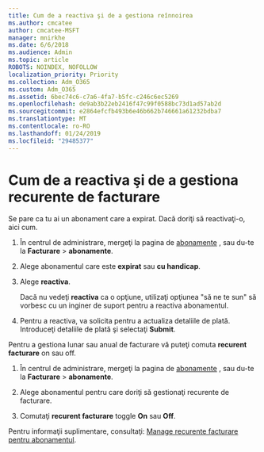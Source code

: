 ```yaml
---
title: Cum de a reactiva şi de a gestiona reînnoirea
ms.author: cmcatee
author: cmcatee-MSFT
manager: mnirkhe
ms.date: 6/6/2018
ms.audience: Admin
ms.topic: article
ROBOTS: NOINDEX, NOFOLLOW
localization_priority: Priority
ms.collection: Adm_O365
ms.custom: Adm_O365
ms.assetid: 6bec74c6-c7a6-4fa7-b5fc-c246c6ec5269
ms.openlocfilehash: de9ab3b22eb2416f47c99f0588bc73d1ad57ab2d
ms.sourcegitcommit: e2864efcfb493b6e46b662b746661a61232bdba7
ms.translationtype: MT
ms.contentlocale: ro-RO
ms.lasthandoff: 01/24/2019
ms.locfileid: "29485377"
---
```

# <a name="how-to-reactivate-and-manage-recurring-billing"></a>Cum de a reactiva şi de a gestiona recurente de facturare

Se pare ca tu ai un abonament care a expirat. Dacă doriţi să reactivaţi-o, aici cum.
  
1. În centrul de administrare, mergeţi la pagina de [abonamente](https://go.microsoft.com/fwlink/p/?linkid=842054) , sau du-te la **Facturare** \> **abonamente**.
    
2. Alege abonamentul care este **expirat** sau **cu handicap**.
    
3. Alege **reactiva**.
    
    Dacă nu vedeţi **reactiva** ca o opţiune, utilizaţi opţiunea "să ne te sun" să vorbesc cu un inginer de suport pentru a reactiva abonamentul. 
    
4. Pentru a reactiva, va solicita pentru a actualiza detaliile de plată. Introduceţi detaliile de plată şi selectaţi **Submit**.
    
Pentru a gestiona lunar sau anual de facturare vă puteţi comuta **recurent facturare** on sau off. 
  
1. În centrul de administrare, mergeţi la pagina de [abonamente](https://go.microsoft.com/fwlink/p/?linkid=842054) , sau du-te la **Facturare** \> **abonamente**.
    
2. Alege abonamentul pentru care doriţi să gestionaţi recurente de facturare.
    
3. Comutaţi **recurent facturare** toggle **On** sau **Off**.
    
Pentru informaţii suplimentare, consultaţi: [Manage recurente facturare pentru abonamentul](https://support.office.com/article/8d83b530-f4ca-47f6-a666-e5791cbacc7e).
  

